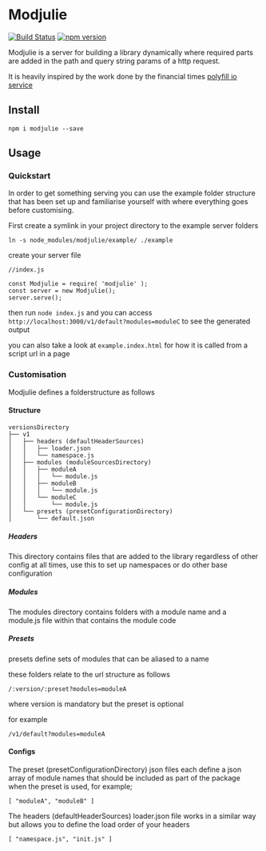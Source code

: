 # Modjulie
[![Build Status](https://travis-ci.org/ammanvedi/modjulie.svg?branch=master)](https://travis-ci.org/ammanvedi/modjulie)
[![npm version](https://badge.fury.io/js/modjulie.svg)](https://badge.fury.io/js/modjulie)

Modjulie is a server for building a library dynamically where required parts are added in the path and query string params of a http request. 

It is heavily inspired by the work done by the financial times [polyfill io service](https://polyfill.io/v2/docs/)

## Install
```
npm i modjulie --save
```

## Usage

### Quickstart
In order to get something serving you can use the example folder structure that has been set up and familiarise yourself with where everything goes before customising.

First create a symlink in your project directory to the example server folders

```
ln -s node_modules/modjulie/example/ ./example
```
create your server file

```
//index.js

const Modjulie = require( 'modjulie' );
const server = new Modjulie();
server.serve();

```

then run ```node index.js``` and you can access ```http://localhost:3000/v1/default?modules=moduleC``` to see the generated output

you can also take a look at ```example.index.html``` for how it is called from a script url in a page

### Customisation
Modjulie defines a folderstructure as follows

#### Structure

```
versionsDirectory
├── v1
│   ├── headers (defaultHeaderSources)
│   │   ├── loader.json
│   │   └── namespace.js
│   ├── modules (moduleSourcesDirectory)
│   │   ├── moduleA
│   │   │   └── module.js
│   │   ├── moduleB
│   │   │   └── module.js
│   │   └── moduleC
│   │       └── module.js
│   └── presets (presetConfigurationDirectory)
│       └── default.json

```

##### Headers
This directory contains files that are added to the library regardless of other config at all times, use this to set up namespaces or do other base configuration

##### Modules
The modules directory contains folders with a module name and a module.js file within that contains the module code

##### Presets
presets define sets of modules that can be aliased to a name 

these folders relate to the url structure as follows

```
/:version/:preset?modules=moduleA
```
where version is mandatory but the preset is optional

for example

```
/v1/default?modules=moduleA
```
#### Configs
The preset (presetConfigurationDirectory) json files each define a json array of module names that should be included as part of the package when the preset is used, for example;

```
[ "moduleA", "moduleB" ]
```

The headers (defaultHeaderSources) loader.json file works in a similar way but allows you to define the load order of your headers

```
[ "namespace.js", "init.js" ]
```